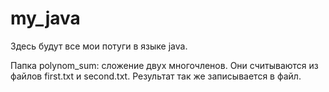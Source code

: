 # my_java
Здесь будут все мои потуги в языке java.

Папка polynom_sum: сложение двух многочленов. Они считываются из файлов first.txt и second.txt. Результат так же записывается в файл.
